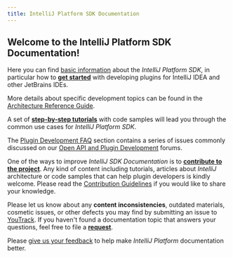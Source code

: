 ```yaml
---
title: IntelliJ Platform SDK Documentation
---
```



## Welcome to the IntelliJ Platform SDK Documentation!

Here you can find [basic information](basics.md) about the *IntelliJ Platform SDK*, in particular how to
**[get started](basics/getting_started.md)** with developing plugins for IntelliJ IDEA and other JetBrains IDEs.

More details about specific development topics can be found in the 
[Architecture Reference Guide](reference_guide.md). 

A set of
**[step-by-step tutorials](tutorials.md)** 
with code samples will lead you through the common use cases for *IntelliJ Platform SDK*.


The [Plugin Development FAQ](faq.md)
section contains a series of issues commonly discussed on our
[Open API and Plugin Development](https://devnet.jetbrains.com/community/idea/open_api_and_plugin_development) forums.

One of the ways to improve *IntelliJ SDK Documentation* is to 
**[contribute to the project](CONTRIBUTING.md)**. 
Any kind of content including tutorials, articles about *IntelliJ* architecture or code samples that can help plugin developers is kindly welcome.
Please read the
[Contribution Guidelines](CONTRIBUTING.md)
if you would like to share your knowledge.


Please let us know about any **content inconsistencies**, outdated materials, cosmetic issues, or other defects you may find by submitting an issue to
[YouTrack](https://youtrack.jetbrains.com/issues/IJSDK). 
If you haven't found a documentation topic that answers your questions, feel free to file a
**[request](https://youtrack.jetbrains.com/newIssue?project=IJSDK)**.

Please [give us your feedback](http://www.surveygizmo.com/s3/2149448/IntelliJ-SDK-Docs)
to help make *IntelliJ Platform* documentation better.






